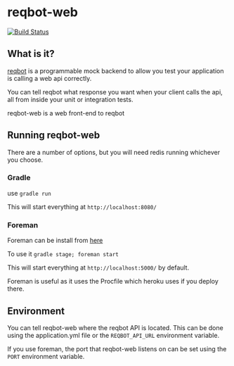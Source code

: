 # reqbot-web

[![Build Status](https://snap-ci.com/typingincolor/reqbot-web/branch/master/build_image)](https://snap-ci.com/typingincolor/reqbot-web/branch/master)

## What is it?

[reqbot](http://github.com/typingincolor/reqbot) is a programmable mock backend to allow you test your application is calling a web api correctly.

You can tell reqbot what response you want when your client calls the api, all from inside your unit or integration tests.

reqbot-web is a web front-end to reqbot

## Running reqbot-web

There are a number of options, but you will need redis running whichever you choose.

### Gradle

use `gradle run`

This will start everything at `http://localhost:8080/`

### Foreman

Foreman can be install from [here](http://blog.daviddollar.org/2011/05/06/introducing-foreman.html)
 
To use it `gradle stage; foreman start`
 
This will start everything at `http://localhost:5000/` by default.

Foreman is useful as it uses the Procfile which heroku uses if you deploy there.

## Environment

You can tell reqbot-web where the reqbot API is located. This can be done using the application.yml file or the `REQBOT_API_URL` environment variable.

If you use foreman, the port that reqbot-web listens on can be set using the `PORT` environment variable.
